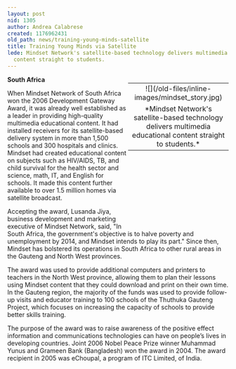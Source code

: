 ```yaml
---
layout: post
nid: 1305
author: Andrea Calabrese
created: 1176962431
old_path: news/training-young-minds-satellite
title: Training Young Minds via Satellite
lede: Mindset Network's satellite-based technology delivers multimedia educational
  content straight to students.
---
```


<table align="right" border="0" style="width:229px;height:312px;"><tbody><tr><td align="center" valign="middle">![](/old-files/inline-images/mindset_story.jpg)</td></tr><tr><td align="center" valign="bottom">*Mindset Network's satellite-based technology delivers multimedia educational content straight to students.*</td></tr></tbody></table>

**South Africa**

When Mindset Network of South Africa won the 2006 Development Gateway Award, it was already well established as a leader in providing high-quality multimedia educational content. It had installed receivers for its satellite-based delivery system in more than 1,500 schools and 300 hospitals and clinics. Mindset had created educational content on subjects such as HIV/AIDS, TB, and child survival for the health sector and science, math, IT, and English for schools. It made this content further available to over 1.5 million homes via satellite broadcast.

Accepting the award, Lusanda Jiya, business development and marketing executive of Mindset Network, said, "In South Africa, the government's objective is to halve poverty and unemployment by 2014, and Mindset intends to play its part." Since then, Mindset has bolstered its operations in South Africa to other rural areas in the Gauteng and North West provinces.

The award was used to provide additional computers and printers to teachers in the North West province, allowing them to plan their lessons using Mindset content that they could download and print on their own time. In the Gauteng region, the majority of the funds was used to provide follow-up visits and educator training to 100 schools of the Thuthuka Gauteng Project, which focuses on increasing the capacity of schools to provide better skills training.

The purpose of the award was to raise awareness of the positive effect information and communications technologies can have on people’s lives in developing countries. Joint 2006 Nobel Peace Prize winner Muhammad Yunus and Grameen Bank (Bangladesh) won the award in 2004. The award recipient in 2005 was eChoupal, a program of ITC Limited, of India.
